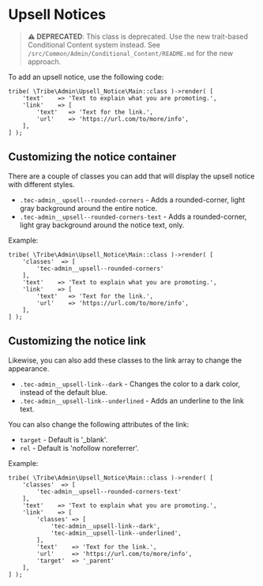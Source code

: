 # Upsell Notices

> **⚠️ DEPRECATED**: This class is deprecated. Use the new trait-based Conditional Content system instead.
> See `/src/Common/Admin/Conditional_Content/README.md` for the new approach.

To add an upsell notice, use the following code:

```
tribe( \Tribe\Admin\Upsell_Notice\Main::class )->render( [
	'text'    => 'Text to explain what you are promoting.',
	'link'    => [
		'text'   => 'Text for the link.',
		'url'    => 'https://url.com/to/more/info',
	],
] );
```

## Customizing the notice container

There are a couple of classes you can add that will display the upsell notice with different styles.

- `.tec-admin__upsell--rounded-corners` - Adds a rounded-corner, light gray background around the entire notice.
- `.tec-admin__upsell--rounded-corners-text` - Adds a rounded-corner, light gray background around the notice text, only.

Example:
```
tribe( \Tribe\Admin\Upsell_Notice\Main::class )->render( [
	'classes'  => [
		'tec-admin__upsell--rounded-corners'
	],
	'text'    => 'Text to explain what you are promoting.',
	'link'    => [
		'text'   => 'Text for the link.',
		'url'    => 'https://url.com/to/more/info',
	],
] );
```

## Customizing the notice link

Likewise, you can also add these classes to the link array to change the appearance.

- `.tec-admin__upsell-link--dark` - Changes the color to a dark color, instead of the default blue.
- `.tec-admin__upsell-link--underlined` - Adds an underline to the link text.

You can also change the following attributes of the link:

- `target` - Default is '_blank'.
- `rel` - Default is 'nofollow noreferrer'.

Example:
```
tribe( \Tribe\Admin\Upsell_Notice\Main::class )->render( [
	'classes'  => [
		'tec-admin__upsell--rounded-corners-text'
	],
	'text'    => 'Text to explain what you are promoting.',
	'link'    => [
		'classes' => [
			'tec-admin__upsell-link--dark',
			'tec-admin__upsell-link--underlined',
		],
		'text'    => 'Text for the link.',
		'url'     => 'https://url.com/to/more/info',
		'target'  => '_parent'
	],
] );
```
